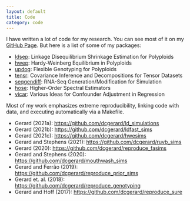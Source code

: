 ```yaml
---
layout: default
title: Code
category: code
---
```


I have written a lot of code for my research. You can see most of it on my [GitHub Page](https://github.com/dcgerard). But here is a list of some of my packages:

- [ldsep](https://cran.r-project.org/package=ldsep): Linkage Disequilibrium Shrinkage Estimation for Polyploids
- [hwep](https://cran.r-project.org/package=hwep): Hardy-Weinberg Equilibrium in Polyploids
- [updog](https://cran.r-project.org/package=updog): Flexible Genotyping for Polyploids
- [tensr](https://cran.r-project.org/package=tensr): Covariance Inference and Decompositions for Tensor Datasets
- [seqgendiff](https://cran.r-project.org/package=seqgendiff): RNA-Seq Generation/Modification for Simulation
- [hose](https://github.com/dcgerard/hose): Higher-Order Spectral Estimators
- [vicar](https://github.com/dcgerard/vicar): Various Ideas for Confounder Adjustment in Regression


Most of my work emphasizes extreme reproducibility, linking code with data, and executing automatically via a Makefile.

- Gerard (2021a): <https://github.com/dcgerard/ld_simulations>
- Gerard (2021b): <https://github.com/dcgerard/ldfast_sims>
- Gerard (2021c): <https://github.com/dcgerard/hwesims>
- Gerard and Stephens (2021): <https://github.com/dcgerard/ruvb_sims>
- Gerard (2020): <https://github.com/dcgerard/reproduce_fasims>
- Gerard and Stephens (2020): <https://github.com/dcgerard/mouthwash_sims>
- Gerard and Ferr&atilde;o (2019): <https://github.com/dcgerard/reproduce_prior_sims>
- Gerard et. al. (2018): <https://github.com/dcgerard/reproduce_genotyping>
- Gerard and Hoff (2017): <https://github.com/dcgerard/reproduce_sure>

<!-- <ul class="posts"> -->
<!--   {% for post in site.categories.code %} -->
<!--   <li> <a href="{{ post.url }}" title="{{ post.title }}">{{ post.title }}:</a> {{ post.description }}</li> -->
<!--   <br> -->
<!--   {% endfor %} -->
<!-- </ul> -->
